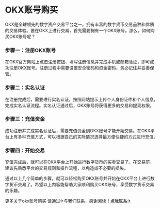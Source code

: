 # OKX账号购买

OKX是全球领先的数字资产交易平台之一，拥有丰富的数字货币交易品种和优质的交易体验。要在OKX上进行交易，首先需要拥有一个OKX账号。那么，如何购买OKX账号呢？

### 步骤一：注册OKX账号

在OKX官方网站上点击注册按钮，填写注册信息并完成手机或邮箱验证，即可成功注册OKX账号。注册过程中需要设置安全密码和资金密码，务必记住并妥善保管。

### 步骤二：实名认证

在注册完成后，需要进行实名认证。按照网站提示上传个人身份证件和个人信息，完成实名认证流程。实名认证通过后，OKX账号将获得更多的交易和提现权限。

### 步骤三：充值资金

成功注册并完成实名认证后，需要充值资金到OKX账号才能开始交易。在OKX平台上有多种充值方式，可以根据自己的实际情况选择最方便快捷的方式进行充值。

### 步骤四：开始交易

充值完成后，就可以在OKX平台上开始进行数字货币的买卖交易了。在交易前，建议先熟悉平台的交易规则和操作流程，以免造成不必要的损失。

通过以上几个简单的步骤，就可以轻松购买OKX账号并开始在OKX平台上进行数字货币交易了。希望以上内容能帮助大家顺利购买OKX账号，享受数字货币交易的乐趣。

更多关于okx账号购买 请通过✈与我们联系，感谢阅读！[点我联系✈](https://m.G208.com)
